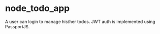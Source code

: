 # node_todo_app
A user can login to manage his/her todos. JWT auth is implemented using PassportJS.
